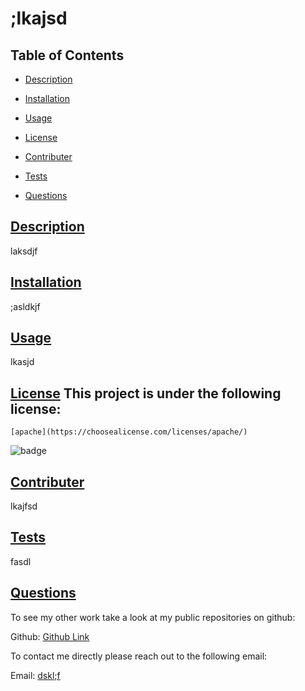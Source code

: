 # ;lkajsd

## Table of Contents

* [Description](#description)

* [Installation](#installation)

* [Usage](#usage)

* [License](#license)

* [Contributer](#contributer)

* [Tests](#tests)

* [Questions](#questions)
 
 ## [Description](#table-of-contents)
 laksdjf 

 ## [Installation](#table-of-contents)
 ;asldkjf

 ## [Usage](#table-of-contents)
 lkasjd

 ## [License](#table-of-contents) This project is under the following license: 
    [apache](https://choosealicense.com/licenses/apache/)
 ![badge](https://img.shields.io/badge/license-apache-blue )

 ## [Contributer](#table-of-contents)
 lkajfsd

 ## [Tests](#table-of-contents)
 fasdl

 ## [Questions](#table-of-contents)

 To see my other work take a look at my public repositories on github:

 Github: [Github Link](dsfkl;)


 To contact me directly please reach out to the following email:

 Email: [dskl;f](mailto:dskl;f)

